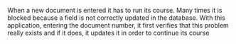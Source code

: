 When a new document is entered it has to run its course. 
Many times it is blocked because a field is not correctly updated in the database.
With this application, entering the document number, it first verifies that this problem really exists and 
if it does, it updates it in order to continue its course
